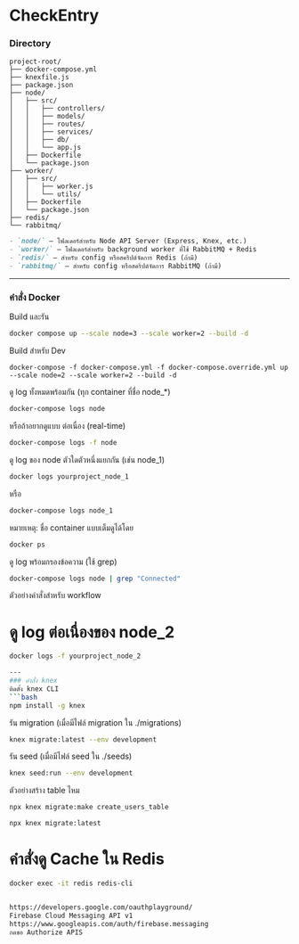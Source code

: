 # CheckEntry

### Directory
```plaintext
project-root/
├── docker-compose.yml
├── knexfile.js
├── package.json
├── node/
│   ├── src/
│   │   ├── controllers/
│   │   ├── models/
│   │   ├── routes/
│   │   ├── services/
│   │   ├── db/
│   │   └── app.js
│   ├── Dockerfile
│   └── package.json
├── worker/
│   ├── src/
│   │   ├── worker.js
│   │   └── utils/
│   ├── Dockerfile
│   └── package.json
├── redis/
└── rabbitmq/

```
```markdown
- `node/` — โฟลเดอร์สำหรับ Node API Server (Express, Knex, etc.)
- `worker/` — โฟลเดอร์สำหรับ background worker ที่ใช้ RabbitMQ + Redis
- `redis/` — สำหรับ config หรือสคริปต์จัดการ Redis (ถ้ามี)
- `rabbitmq/` — สำหรับ config หรือสคริปต์จัดการ RabbitMQ (ถ้ามี)
```

---
### คำสั่ง Docker
Build และรัน
```bash 
docker compose up --scale node=3 --scale worker=2 --build -d 
```

Build สำหรับ Dev
```
docker-compose -f docker-compose.yml -f docker-compose.override.yml up --scale node=2 --scale worker=2 --build -d 
```

ดู log ทั้งหมดพร้อมกัน (ทุก container ที่ชื่อ node_*)
```bash 
docker-compose logs node
```
หรือถ้าอยากดูแบบ ต่อเนื่อง (real-time)
```bash 
docker-compose logs -f node
```

ดู log ของ node ตัวใดตัวหนึ่งแยกกัน (เช่น node_1)
```bash 
docker logs yourproject_node_1
```
หรือ
```bash 
docker-compose logs node_1
```
หมายเหตุ: ชื่อ container แบบเต็มดูได้โดย
```bash 
docker ps
```

ดู log พร้อมกรองข้อความ (ใช้ grep)
```bash 
docker-compose logs node | grep "Connected"
```

ตัวอย่างคำสั่งสำหรับ workflow
# ดู log ต่อเนื่องของ node_2
```bash 
docker logs -f yourproject_node_2

---
### คำสั่ง knex
ติดตั้ง knex CLI
```bash 
npm install -g knex
```

รัน migration (เมื่อมีไฟล์ migration ใน ./migrations)
```bash 
knex migrate:latest --env development
```

รัน seed (เมื่อมีไฟล์ seed ใน ./seeds)
```bash 
knex seed:run --env development
```

ตัวอย่างสร้าง table ไหม
```bash 
npx knex migrate:make create_users_table

```

```bash 
npx knex migrate:latest
```

# คำสั่งดู Cache ใน Redis
```bash 
docker exec -it redis redis-cli


https://developers.google.com/oauthplayground/
Firebase Cloud Messaging API v1
https://www.googleapis.com/auth/firebase.messaging
กดขอ Authorize APIS

